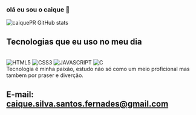 ### olá eu sou o caique 👋
![caiquePR GitHub stats](https://github-readme-stats.vercel.app/api?username=caiquePR&show_icons=true&theme=radical)
## Tecnologias que eu uso no meu dia 

<div style="display: inline-block"><br>
<img  aling="center"alt="HTML5"src="https://img.shields.io/badge/HTML5-E34F26?style=for-the-badge&logo=html5&logoColor=white">
<img style="center" alt="CSS3" src="https://img.shields.io/badge/CSS3-1572B6?style=for-the-badge&logo=css3&logoColor=white">
<img style="center" alt="JAVASCRIPT" src="https://img.shields.io/badge/JavaScript-323330?style=for-the-badge&logo=javascript&logoColor=F7DF1E">
<img style="center" alt="C" src="https://img.shields.io/badge/C-00599C?style=for-the-badge&logo=c&logoColor=white">
</div><br>
Tecnologia é minha paixão, estudo não só como um meio proficional mas tambem por praser e diverção.<br>

## E-mail:  caique.silva.santos.fernades@gmail.com
